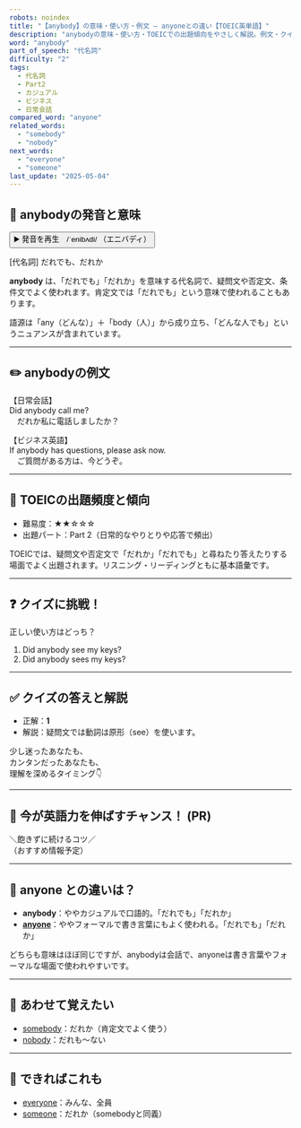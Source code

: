 ```yaml
---
robots: noindex
title: "【anybody】の意味・使い方・例文 ― anyoneとの違い【TOEIC英単語】"
description: "anybodyの意味・使い方・TOEICでの出題傾向をやさしく解説。例文・クイズ付きでanyoneとの違いもわかりやすく学べます。"
word: "anybody"
part_of_speech: "代名詞"
difficulty: "2"
tags:
  - 代名詞
  - Part2
  - カジュアル
  - ビジネス
  - 日常会話
compared_word: "anyone"
related_words:
  - "somebody"
  - "nobody"
next_words:
  - "everyone"
  - "someone"
last_update: "2025-05-04"
---
```


## 🔰 anybodyの発音と意味

<button class="play-audio" onclick="playTTS('anybody')">
  <span class="play-audio-main">
    ▶️ 発音を再生　/ˈenibʌdi/
  </span>
  <span class="play-audio-sub">
    （エニバディ）
  </span>
</button>

[代名詞] だれでも、だれか

**anybody** は、「だれでも」「だれか」を意味する代名詞で、疑問文や否定文、条件文でよく使われます。肯定文では「だれでも」という意味で使われることもあります。

語源は「any（どんな）」＋「body（人）」から成り立ち、「どんな人でも」というニュアンスが含まれています。

---

## ✏️ anybodyの例文

【日常会話】  
Did anybody call me?  
　だれか私に電話しましたか？

【ビジネス英語】  
If anybody has questions, please ask now.  
　ご質問がある方は、今どうぞ。

---

## 🎯 TOEICの出題頻度と傾向

- 難易度：★★☆☆☆
- 出題パート：Part 2（日常的なやりとりや応答で頻出）

TOEICでは、疑問文や否定文で「だれか」「だれでも」と尋ねたり答えたりする場面でよく出題されます。リスニング・リーディングともに基本語彙です。

---

## ❓ クイズに挑戦！

正しい使い方はどっち？

1. Did anybody see my keys?  
2. Did anybody sees my keys?

---

## ✅ クイズの答えと解説

- 正解：**1**
- 解説：疑問文では動詞は原形（see）を使います。

少し迷ったあなたも、  
カンタンだったあなたも、  
理解を深めるタイミング👇️

---

## 🚀 今が英語力を伸ばすチャンス！ (PR)

<div class="info-center">
＼飽きずに続けるコツ／<br>  
（おすすめ情報予定）
</div>

---

## 🤔  anyone との違いは？

- **anybody**：ややカジュアルで口語的。「だれでも」「だれか」
- **[anyone](/word/anyone)**：ややフォーマルで書き言葉にもよく使われる。「だれでも」「だれか」

どちらも意味はほぼ同じですが、anybodyは会話で、anyoneは書き言葉やフォーマルな場面で使われやすいです。

---

## 🧩 あわせて覚えたい

- [somebody](/word/somebody)：だれか（肯定文でよく使う）
- [nobody](/word/nobody)：だれも～ない

---

## 📖 できればこれも

- [everyone](/word/everyone)：みんな、全員
- [someone](/word/someone)：だれか（somebodyと同義）

<!-- cvid: aid07_bid27 -->

